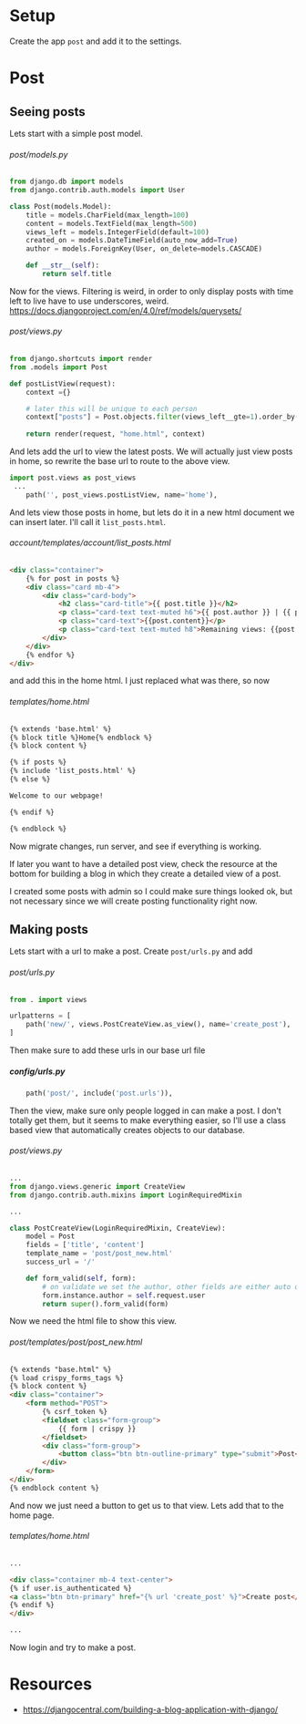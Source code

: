 
# Setup

Create the app `post` and add it to the settings.

# Post

## Seeing posts

Lets start with a simple post model.

###### post/models.py
``` python
from django.db import models
from django.contrib.auth.models import User

class Post(models.Model):
    title = models.CharField(max_length=100)
    content = models.TextField(max_length=500)
    views_left = models.IntegerField(default=100)
    created_on = models.DateTimeField(auto_now_add=True)
    author = models.ForeignKey(User, on_delete=models.CASCADE)

    def __str__(self):
        return self.title
```

Now for the views. Filtering is weird, in order to only display posts with time left to live have to use underscores, weird. https://docs.djangoproject.com/en/4.0/ref/models/querysets/

###### post/views.py
``` python
from django.shortcuts import render
from .models import Post

def postListView(request):
    context ={}

    # later this will be unique to each person
    context["posts"] = Post.objects.filter(views_left__gte=1).order_by('-created_on')
         
    return render(request, "home.html", context)
```

And lets add the url to view the latest posts. We will actually just view posts in home, so rewrite the base url to route to the above view.
``` python
import post.views as post_views
 ...
    path('', post_views.postListView, name='home'),    
```

And lets view those posts in home, but lets do it in a new html document we can insert later. I'll call it `list_posts.html`.

###### account/templates/account/list_posts.html
``` html
<div class="container">
    {% for post in posts %}
    <div class="card mb-4">
        <div class="card-body">
            <h2 class="card-title">{{ post.title }}</h2>
            <p class="card-text text-muted h6">{{ post.author }} | {{ post.created_on}} </p>
            <p class="card-text">{{post.content}}</p>
            <p class="card-text text-muted h8">Remaining views: {{post.views_left}}</p>
        </div>
    </div>
    {% endfor %}
</div>
```

and add this in the home html. I just replaced what was there, so now

###### templates/home.html
``` html
{% extends 'base.html' %}
{% block title %}Home{% endblock %}
{% block content %}

{% if posts %}
{% include 'list_posts.html' %}
{% else %}

Welcome to our webpage!

{% endif %}

{% endblock %}
```

Now migrate changes, run server, and see if everything is working.

If later you want to have a detailed post view, check the resource at the bottom for building a blog in which they create a detailed view of a post.

I created some posts with admin so I could make sure things looked ok, but not necessary since we will create posting functionality right now. 

## Making posts

Lets start with a url to make a post. Create `post/urls.py` and add

###### post/urls.py
``` python
from . import views

urlpatterns = [
    path('new/', views.PostCreateView.as_view(), name='create_post'),    
]
```

Then make sure to add these urls in our base url file
##### config/urls.py
``` python
    path('post/', include('post.urls')),
```

Then the view, make sure only people logged in can make a post. I don't totally get them, but it seems to make everything easier, so I'll use a class based view that automatically creates objects to our database.

###### post/views.py
``` python
...
from django.views.generic import CreateView
from django.contrib.auth.mixins import LoginRequiredMixin

...

class PostCreateView(LoginRequiredMixin, CreateView):
    model = Post
    fields = ['title', 'content']
    template_name = 'post/post_new.html'
    success_url = '/'

    def form_valid(self, form):
        # on validate we set the author, other fields are either auto or set by the user
        form.instance.author = self.request.user
        return super().form_valid(form)
```

Now we need the html file to show this view.
###### post/templates/post/post_new.html
``` html
{% extends "base.html" %}
{% load crispy_forms_tags %}
{% block content %}
<div class="container">
    <form method="POST">
        {% csrf_token %}
        <fieldset class="form-group">
            {{ form | crispy }}
        </fieldset>
        <div class="form-group">
            <button class="btn btn-outline-primary" type="submit">Post</button>
        </div>
    </form>
</div>
{% endblock content %}
```

And now we just need a button to get us to that view. Lets add that to the home page.

###### templates/home.html
``` html
...

<div class="container mb-4 text-center">
{% if user.is_authenticated %}
<a class="btn btn-primary" href="{% url 'create_post' %}">Create post</a>
{% endif %}
</div>

...
```

Now login and try to make a post.

# Resources
- https://djangocentral.com/building-a-blog-application-with-django/